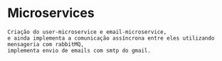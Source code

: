 # Microservices 
    Criação do user-microservice e email-microservice, 
    e ainda implementa a comunicação assíncrona entre eles utilizando mensageria com rabbitMQ, 
    implementa envio de emails com smtp do gmail.
